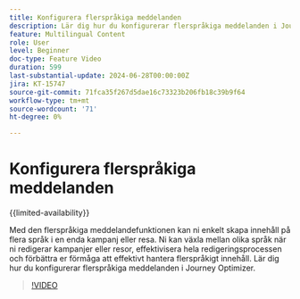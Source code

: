 ```yaml
---
title: Konfigurera flerspråkiga meddelanden
description: Lär dig hur du konfigurerar flerspråkiga meddelanden i Journey Optimizer.
feature: Multilingual Content
role: User
level: Beginner
doc-type: Feature Video
duration: 599
last-substantial-update: 2024-06-28T00:00:00Z
jira: KT-15747
source-git-commit: 71fca35f267d5dae16c73323b206fb18c39b9f64
workflow-type: tm+mt
source-wordcount: '71'
ht-degree: 0%

---
```



# Konfigurera flerspråkiga meddelanden

{{limited-availability}}

Med den flerspråkiga meddelandefunktionen kan ni enkelt skapa innehåll på flera språk i en enda kampanj eller resa. Ni kan växla mellan olika språk när ni redigerar kampanjer eller resor, effektivisera hela redigeringsprocessen och förbättra er förmåga att effektivt hantera flerspråkigt innehåll. Lär dig hur du konfigurerar flerspråkiga meddelanden i Journey Optimizer.
 
>[!VIDEO](https://video.tv.adobe.com/v/3430661/?learn=on)
